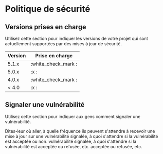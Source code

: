 # Politique de sécurité

## Versions prises en charge

Utilisez cette section pour indiquer les versions de votre projet qui sont
actuellement supportées par des mises à jour de sécurité.

| Version | Prise en charge |
| ------- | ------------------ |
| 5.1.x | :white_check_mark : |
| 5.0.x | :x :                |
| 4.0.x | :white_check_mark : |
| < 4.0 | :x :                |


## Signaler une vulnérabilité

Utilisez cette section pour indiquer aux gens comment signaler une vulnérabilité.

Dites-leur où aller, à quelle fréquence ils peuvent s'attendre à recevoir une mise à jour sur une vulnérabilité signalée, à quoi s'attendre si la vulnérabilité est acceptée ou non.
vulnérabilité signalée, à quoi s'attendre si la vulnérabilité est acceptée ou refusée, etc.
acceptée ou refusée, etc.
